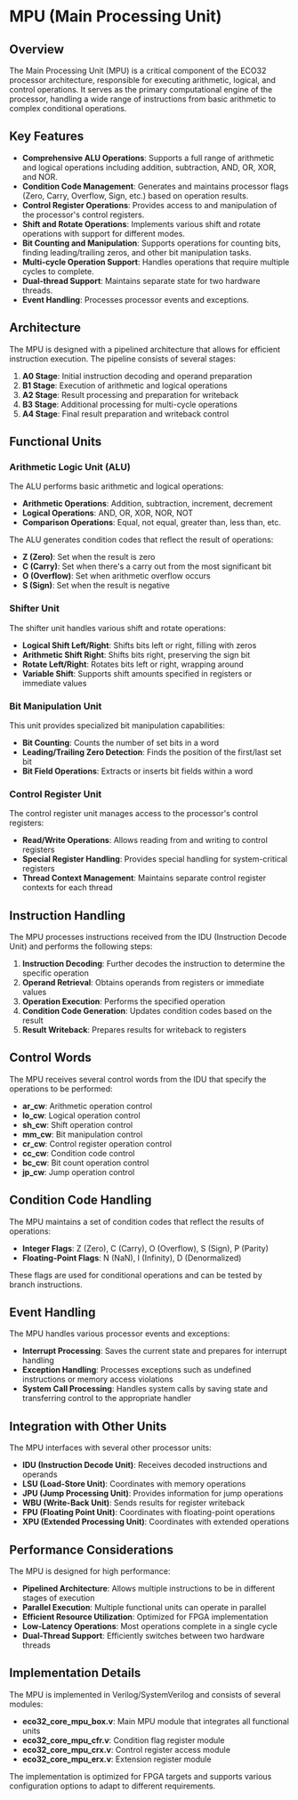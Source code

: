 # MPU (Main Processing Unit)

## Overview

The Main Processing Unit (MPU) is a critical component of the ECO32 processor architecture, responsible for executing arithmetic, logical, and control operations. It serves as the primary computational engine of the processor, handling a wide range of instructions from basic arithmetic to complex conditional operations.

## Key Features

- **Comprehensive ALU Operations**: Supports a full range of arithmetic and logical operations including addition, subtraction, AND, OR, XOR, and NOR.
- **Condition Code Management**: Generates and maintains processor flags (Zero, Carry, Overflow, Sign, etc.) based on operation results.
- **Control Register Operations**: Provides access to and manipulation of the processor's control registers.
- **Shift and Rotate Operations**: Implements various shift and rotate operations with support for different modes.
- **Bit Counting and Manipulation**: Supports operations for counting bits, finding leading/trailing zeros, and other bit manipulation tasks.
- **Multi-cycle Operation Support**: Handles operations that require multiple cycles to complete.
- **Dual-thread Support**: Maintains separate state for two hardware threads.
- **Event Handling**: Processes processor events and exceptions.

## Architecture

The MPU is designed with a pipelined architecture that allows for efficient instruction execution. The pipeline consists of several stages:

1. **A0 Stage**: Initial instruction decoding and operand preparation
2. **B1 Stage**: Execution of arithmetic and logical operations
3. **A2 Stage**: Result processing and preparation for writeback
4. **B3 Stage**: Additional processing for multi-cycle operations
5. **A4 Stage**: Final result preparation and writeback control

## Functional Units

### Arithmetic Logic Unit (ALU)

The ALU performs basic arithmetic and logical operations:

- **Arithmetic Operations**: Addition, subtraction, increment, decrement
- **Logical Operations**: AND, OR, XOR, NOR, NOT
- **Comparison Operations**: Equal, not equal, greater than, less than, etc.

The ALU generates condition codes that reflect the result of operations:
- **Z (Zero)**: Set when the result is zero
- **C (Carry)**: Set when there's a carry out from the most significant bit
- **O (Overflow)**: Set when arithmetic overflow occurs
- **S (Sign)**: Set when the result is negative

### Shifter Unit

The shifter unit handles various shift and rotate operations:

- **Logical Shift Left/Right**: Shifts bits left or right, filling with zeros
- **Arithmetic Shift Right**: Shifts bits right, preserving the sign bit
- **Rotate Left/Right**: Rotates bits left or right, wrapping around
- **Variable Shift**: Supports shift amounts specified in registers or immediate values

### Bit Manipulation Unit

This unit provides specialized bit manipulation capabilities:

- **Bit Counting**: Counts the number of set bits in a word
- **Leading/Trailing Zero Detection**: Finds the position of the first/last set bit
- **Bit Field Operations**: Extracts or inserts bit fields within a word

### Control Register Unit

The control register unit manages access to the processor's control registers:

- **Read/Write Operations**: Allows reading from and writing to control registers
- **Special Register Handling**: Provides special handling for system-critical registers
- **Thread Context Management**: Maintains separate control register contexts for each thread

## Instruction Handling

The MPU processes instructions received from the IDU (Instruction Decode Unit) and performs the following steps:

1. **Instruction Decoding**: Further decodes the instruction to determine the specific operation
2. **Operand Retrieval**: Obtains operands from registers or immediate values
3. **Operation Execution**: Performs the specified operation
4. **Condition Code Generation**: Updates condition codes based on the result
5. **Result Writeback**: Prepares results for writeback to registers

## Control Words

The MPU receives several control words from the IDU that specify the operations to be performed:

- **ar_cw**: Arithmetic operation control
- **lo_cw**: Logical operation control
- **sh_cw**: Shift operation control
- **mm_cw**: Bit manipulation control
- **cr_cw**: Control register operation control
- **cc_cw**: Condition code control
- **bc_cw**: Bit count operation control
- **jp_cw**: Jump operation control

## Condition Code Handling

The MPU maintains a set of condition codes that reflect the results of operations:

- **Integer Flags**: Z (Zero), C (Carry), O (Overflow), S (Sign), P (Parity)
- **Floating-Point Flags**: N (NaN), I (Infinity), D (Denormalized)

These flags are used for conditional operations and can be tested by branch instructions.

## Event Handling

The MPU handles various processor events and exceptions:

- **Interrupt Processing**: Saves the current state and prepares for interrupt handling
- **Exception Handling**: Processes exceptions such as undefined instructions or memory access violations
- **System Call Processing**: Handles system calls by saving state and transferring control to the appropriate handler

## Integration with Other Units

The MPU interfaces with several other processor units:

- **IDU (Instruction Decode Unit)**: Receives decoded instructions and operands
- **LSU (Load-Store Unit)**: Coordinates with memory operations
- **JPU (Jump Processing Unit)**: Provides information for jump operations
- **WBU (Write-Back Unit)**: Sends results for register writeback
- **FPU (Floating Point Unit)**: Coordinates with floating-point operations
- **XPU (Extended Processing Unit)**: Coordinates with extended operations

## Performance Considerations

The MPU is designed for high performance:

- **Pipelined Architecture**: Allows multiple instructions to be in different stages of execution
- **Parallel Execution**: Multiple functional units can operate in parallel
- **Efficient Resource Utilization**: Optimized for FPGA implementation
- **Low-Latency Operations**: Most operations complete in a single cycle
- **Dual-Thread Support**: Efficiently switches between two hardware threads

## Implementation Details

The MPU is implemented in Verilog/SystemVerilog and consists of several modules:

- **eco32_core_mpu_box.v**: Main MPU module that integrates all functional units
- **eco32_core_mpu_cfr.v**: Condition flag register module
- **eco32_core_mpu_crx.v**: Control register access module
- **eco32_core_mpu_erx.v**: Extension register module

The implementation is optimized for FPGA targets and supports various configuration options to adapt to different requirements.
